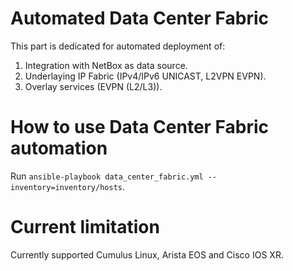 # Automated Data Center Fabric

This part is dedicated for automated deployment of:
1) Integration with NetBox as data source.
2) Underlaying IP Fabric (IPv4/IPv6 UNICAST, L2VPN EVPN).
3) Overlay services (EVPN (L2/L3)).

# How to use Data Center Fabric automation

Run `ansible-playbook data_center_fabric.yml --inventory=inventory/hosts`.

# Current limitation

Currently supported Cumulus Linux, Arista EOS and Cisco IOS XR.
